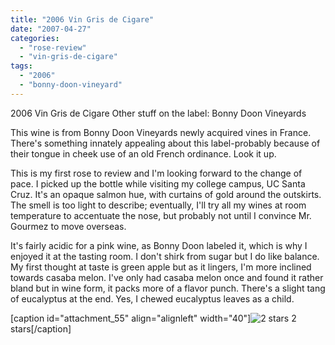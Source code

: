 ```yaml
---
title: "2006 Vin Gris de Cigare"
date: "2007-04-27"
categories: 
  - "rose-review"
  - "vin-gris-de-cigare"
tags: 
  - "2006"
  - "bonny-doon-vineyard"
---
```


2006 Vin Gris de Cigare Other stuff on the label: Bonny Doon Vineyards

This wine is from Bonny Doon Vineyards newly acquired vines in France. There's something innately appealing about this label-probably because of their tongue in cheek use of an old French ordinance. Look it up.

This is my first rose to review and I'm looking forward to the change of pace. I picked up the bottle while visiting my college campus, UC Santa Cruz. It's an opaque salmon hue, with curtains of gold around the outskirts. The smell is too light to describe; eventually, I'll try all my wines at room temperature to accentuate the nose, but probably not until I convince Mr. Gourmez to move overseas.

It's fairly acidic for a pink wine, as Bonny Doon labeled it, which is why I enjoyed it at the tasting room. I don't shirk from sugar but I do like balance. My first thought at taste is green apple but as it lingers, I'm more inclined towards casaba melon. I've only had casaba melon once and found it rather bland but in wine form, it packs more of a flavor punch. There's a slight tang of eucalyptus at the end. Yes, I chewed eucalyptus leaves as a child.

\[caption id="attachment\_55" align="alignleft" width="40"\]![2 stars](http://www.rebeccagomezfarrell.com/wp-content/uploads/2009/02/rating_chicken11.gif "rating_chicken11") 2 stars\[/caption\]
